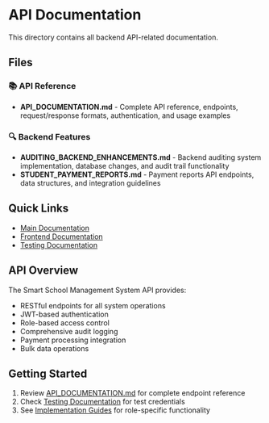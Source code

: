 # API Documentation

This directory contains all backend API-related documentation.

## Files

### 📚 API Reference

- **API_DOCUMENTATION.md** - Complete API reference, endpoints, request/response formats, authentication, and usage examples

### 🔍 Backend Features

- **AUDITING_BACKEND_ENHANCEMENTS.md** - Backend auditing system implementation, database changes, and audit trail functionality
- **STUDENT_PAYMENT_REPORTS.md** - Payment reports API endpoints, data structures, and integration guidelines

## Quick Links

- [Main Documentation](../README.md)
- [Frontend Documentation](../frontend/)
- [Testing Documentation](../testing/)

## API Overview

The Smart School Management System API provides:

- RESTful endpoints for all system operations
- JWT-based authentication
- Role-based access control
- Comprehensive audit logging
- Payment processing integration
- Bulk data operations

## Getting Started

1. Review [API_DOCUMENTATION.md](./API_DOCUMENTATION.md) for complete endpoint reference
2. Check [Testing Documentation](../testing/) for test credentials
3. See [Implementation Guides](../implementation/) for role-specific functionality
